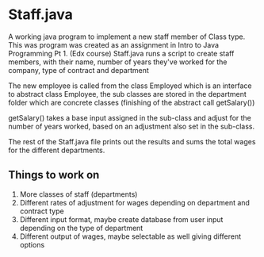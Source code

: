 # Staff.java

A working java program to implement a new staff member of Class type.
This was program was created as an assignment in Intro to Java Programming Pt 1. (Edx course)
Staff.java runs a script to create staff members, with their name, number of years they've worked
for the company, type of contract and department

The new employee is called from the class Employed which is an interface to abstract class Employee, the sub classes
are stored in the department folder which are concrete classes (finishing of the abstract call getSalary())

getSalary() takes a base input assigned in the sub-class and adjust for the number of years worked, based on an 
adjustment also set in the sub-class.

The rest of the Staff.java file prints out the results and sums the total wages for the different departments.

## Things to work on

1. More classes of staff (departments)
2. Different rates of adjustment for wages depending on department and contract type
3. Different input format, maybe create database from user input depending on the type of department
4. Different output of wages, maybe selectable as well giving different options
